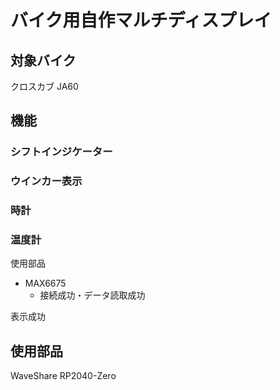# バイク用自作マルチディスプレイ

## 対象バイク
クロスカブ JA60

## 機能
### シフトインジケーター
### ウインカー表示
### 時計
### 温度計
使用部品
* MAX6675
    * 接続成功・データ読取成功

表示成功
## 使用部品
WaveShare RP2040-Zero

